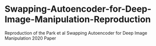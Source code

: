 # Swapping-Autoencoder-for-Deep-Image-Manipulation-Reproduction
Reproduction of the Park et al Swapping Autoencoder for Deep Image Manipulation 2020 Paper
